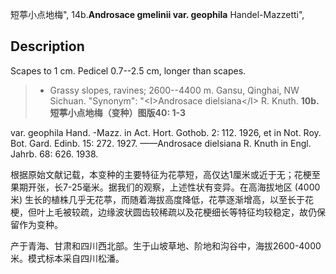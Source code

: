 短葶小点地梅",
14b.**Androsace gmelinii var. geophila** Handel-Mazzetti",

## Description
Scapes to 1 cm. Pedicel 0.7--2.5 cm, longer than scapes.

> * Grassy slopes, ravines; 2600--4400 m. Gansu, Qinghai, NW Sichuan.
  "Synonym": "&lt;I&gt;Androsace dielsiana&lt;/I&gt; R. Knuth.
**10b. 短葶小点地梅（变种）图版40: 1-3**

var. geophila Hand. -Mazz. in Act. Hort. Gothob. 2: 112. 1926, et in Not. Roy. Bot. Gard. Edinb. 15: 272. 1927. ——Androsace dielsiana R. Knuth in Engl. Jahrb. 68: 626. 1938.

根据原始文献记载，本变种的主要特征为花葶短，高仅达1厘米或近于无；花梗至果期开张，长7-25毫米。据我们的观察，上述性状有变异。在高海拔地区 (4000米) 生长的植株几乎无花葶，而随着海拔高度降低，花葶逐渐增高，以至长于花梗，但叶上毛被较疏，边缘波状圆齿较稀疏以及花梗细长等特征均较稳定，故仍保留作为变种。

产于青海、甘肃和四川西北部。生于山坡草地、阶地和沟谷中，海拔2600-4000米。模式标本采自四川松潘。
